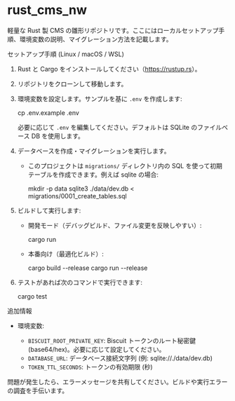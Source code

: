 # rust_cms_nw

軽量な Rust 製 CMS の雛形リポジトリです。ここにはローカルセットアップ手順、環境変数の説明、マイグレーション方法を記載します。

セットアップ手順 (Linux / macOS / WSL)

1. Rust と Cargo をインストールしてください（<https://rustup.rs>）。
2. リポジトリをクローンして移動します。
3. 環境変数を設定します。サンプルを基に `.env` を作成します:

   cp .env.example .env

   必要に応じて `.env` を編集してください。デフォルトは SQLite のファイルベース DB を使用します。

4. データベースを作成・マイグレーションを実行します。
   - このプロジェクトは `migrations/` ディレクトリ内の SQL を使って初期テーブルを作成できます。例えば sqlite の場合:

     mkdir -p data
     sqlite3 ./data/dev.db < migrations/0001_create_tables.sql

5. ビルドして実行します:

    - 開発モード（デバッグビルド、ファイル変更を反映しやすい）:

       cargo run

    - 本番向け（最適化ビルド）:

       cargo build --release
       cargo run --release

6. テストがあれば次のコマンドで実行できます:

   cargo test

追加情報

- 環境変数:

   - `BISCUIT_ROOT_PRIVATE_KEY`: Biscuit トークンのルート秘密鍵 (base64/hex)。必要に応じて設定してください。
   - `DATABASE_URL`: データベース接続文字列 (例: sqlite://./data/dev.db)
   - `TOKEN_TTL_SECONDS`: トークンの有効期限 (秒)

問題が発生したら、エラーメッセージを共有してください。ビルドや実行エラーの調査を手伝います。
